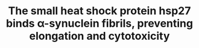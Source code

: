 ---
title: "The small heat shock protein hsp27 binds α-synuclein fibrils, preventing elongation and cytotoxicity"

location: "Journal of Biological Chemistry"

authors: "Cox D, Whiten DR, Brown JWP, Horrocks MH, San Gil R, Dobson CM, Klenerman D, van Oijen AM, Ecroyd H."

year: "2018"

doi: https://doi.org/10.1074/jbc.M117.813865

weight: 19

color: "#fff"

draft: false
buttons:
  - btype: Full text
    icon: book # optional: use an icon from icons.yaml
    newTab: true
    url: "https://doi.org/10.1074/jbc.M117.813865"
---